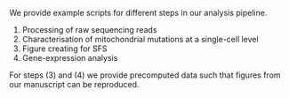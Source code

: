 We provide example scripts for different steps in our analysis pipeline.

1. Processing of raw sequencing reads
2. Characterisation of mitochondrial mutations at a single-cell level
3. Figure creating for SFS
4. Gene-expression analysis

For steps (3) and (4) we provide precomputed data such that figures from our manuscript can be reproduced.
